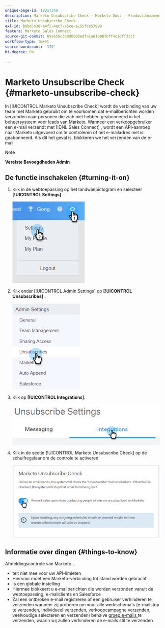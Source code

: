 ```yaml
---
unique-page-id: 18317340
description: Marketo Unsubscribe Check - Marketo Docs - Productdocumentatie
title: Marketo Unsubscribe Check
exl-id: b8bd5b38-a4f5-4ac7-a5ce-a155fce57998
feature: Marketo Sales Connect
source-git-commit: 09a656c3a0d0002edfa1a61b987bff4c1dff33cf
workflow-type: tm+mt
source-wordcount: '179'
ht-degree: 0%

---
```


# Marketo Unsubscribe Check {#marketo-unsubscribe-check}

In [!UICONTROL Marketo Unsubscribe Check] wordt de verbinding van uw team met Marketo gebruikt om te voorkomen dat e-mailberichten worden verzonden naar personen die zich niet hebben geabonneerd in het beheersysteem voor leads van Marketo. Wanneer een verkoopgebruiker een e-mail verzendt met [!DNL Sales Connect] , wordt een API-aanroep naar Marketo uitgevoerd om te controleren of het e-mailadres niet is geabonneerd. Als dit het geval is, blokkeren we het verzenden van de e-mail.

>[!NOTE]
>
>**Vereiste Bevoegdheden Admin**

## De functie inschakelen {#turning-it-on}

1. Klik in de webtoepassing op het tandwielpictogram en selecteer **[!UICONTROL Settings]** .

   ![](assets/one-2.png)

1. Klik onder [!UICONTROL Admin Settings] op **[!UICONTROL Unsubscribes]** .

   ![](assets/two-3.png)

1. Klik op **[!UICONTROL Integrations]**.

   ![](assets/three-3.png)

1. Klik in de sectie [!UICONTROL Marketo Unsubscribe Check] op de schuifregelaar om de controle te activeren.

   ![](assets/four-2.png)

## Informatie over dingen {#things-to-know}

Afmeldingscontrole van Marketo...

* telt niet mee voor uw API-limieten
* Hiervoor moet een Marketo-verbinding tot stand worden gebracht
* Is een globale instelling
* Hiermee blokkeert u e-mailberichten die worden verzonden vanuit de webtoepassing, e-mailclients en Salesforce
* Zal een ontbroken e-mail registreren of een gebruiker verhinderen te verzenden wanneer zij proberen om voor alle werkschema&#39;s (e-mailstop te verzenden, individueel verzenden, verkoopcampagne verzenden, veelvoudige selecteren en verzenden) behalve [ groep e-mails ](/help/marketo/product-docs/marketo-sales-connect/email/using-the-compose-window/composing-bulk-emails-with-select-and-send.md) te verzenden, waarin wij zullen verhinderen de e-mails stil te verzenden
